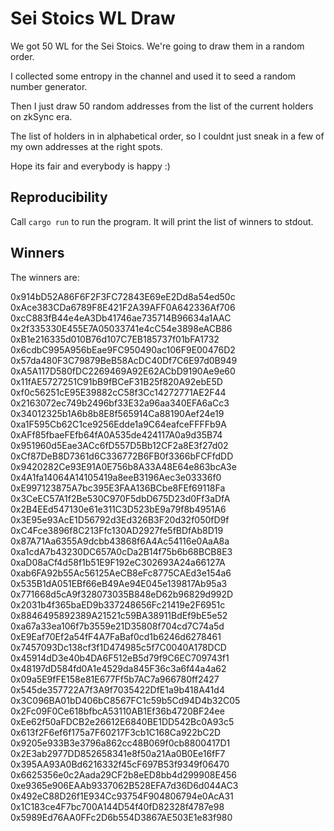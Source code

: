 Sei Stoics WL Draw
==================

We got 50 WL for the Sei Stoics.  We're going to draw them in a random order.

I collected some entropy in the channel and used it to seed a random number generator.

Then I just draw 50 random addresses from the list of the current holders on zkSync era.

The list of holders in in alphabetical order, so I couldnt just sneak in a few of my own addresses at the right spots.

Hope its fair and everybody is happy :)

## Reproducibility

Call `cargo run` to run the program.  It will print the list of winners to stdout.

## Winners

The winners are:

0x914bD52A86F6F2F3FC72843E69eE2Dd8a54ed50c
0xAce383CDa6789F8E421F2A39AFF0A642336Af706
0xcC883fB44e4eA3Db41746ae735714B96634a1AAC
0x2f335330E455E7A05033741e4cC54e3898eACB86
0xB1e216335d010B76d107C7EB185737f01bFA1732
0x6cdbC995A956bEae9FC950490ac106F9E00476D2
0x57da480F3C79879BeB58AcDC40Df7C6E97d0B949
0xA5A117D580fDC2269469A92E62ACbD9190Ae9e60
0x11fAE5727251C91bB9fBCeF31B25f820A92ebE5D
0xf0c56251cE95E39882cC58f3Cc14272771AE2F44
0x2163072ec749b2496bf33E32a96aa340EFA6aCc3
0x34012325b1A6b8b8E8f565914Ca88190Aef24e19
0xa1F595Cb62C1ce9256Edde1a9C64eafceFFFFb9A
0xAFf85fbaeFEfb64fA0A535de424117A0a9d35B74
0x951960d5Eae3ACc6fD557D5Bb12CF2a8E3f27d02
0xCf87DeB8D7361d6C336772B6FB0f3366bFCFfdDD
0x9420282Ce93E91A0E756b8A33A48E64e863bcA3e
0x4A1fa14064A14105419a8eeB3196Aec3e03336f0
0xE997123875A7bc395E3FAA136BCbe8FEf69118Fa
0x3CeEC57A1f2Be530C970F5dbD675D23d0Ff3aDfA
0x2B4EEd547130e61e311C3D523bE9a79f8b4951A6
0x3E95e93AcE1D56792d3Ed326B3F20d32f050fD9f
0xC4Fce3896f8C213Ffc130AD2927fe5fBDfAb8D19
0x87A71Aa6355A9dcbb43868f6A4Ac54116e0AaA8a
0xa1cdA7b43230DC657A0cDa2B14f75b6b68BCB8E3
0xaD08aCf4d58f1b51E9F192eC302693A24a66127A
0xab6FA92b55Ac56125AeCB8eFc8775CAEd3e154a6
0x535B1dA051EBf66eB49Ae94E045e139817Ab95a3
0x771668d5cA9f328073035B848eD62b96829d992D
0x2031b4f365baED9b337248656Fc21419e2F6951c
0x8846495892389A21521c59BA38911BdEf9bE5e52
0xa67a33ea106f7b3559e21D35808f704cd7C74a5d
0xE9Eaf70Ef2a54fF4A7FaBaf0cd1b6246d6278461
0x7457093Dc138cf3f1D474985c5f7C0040A178DCD
0x45914dD3e40b4DA6F512eB5d79f9C6EC709743f1
0x48197dD584fd0A1e4529da845F36c3a6f44a4a62
0x09a5E9fFE158e81E677Ff5b7AC7a966780ff2427
0x545de357722A7f3A9f7035422DfE1a9b418A41d4
0x3C096BA01bD406bC8567FC1c59b5Cd94D4b32C05
0x2Fc09F0Ce618bfbcA53110AB1Ef36b4720BF24ee
0xEe62f50aFDCB2e26612E6840BE1DD542Bc0A93c5
0x613f2F6ef6f175a7F60217F3cb1C168Ca922bC2D
0x9205e933B3e3796a862cc48B069f0cb8800417D1
0x2E3ab2977DD852658341e8f50a21Aa0B0Ee16fF7
0x395AA93A0Bd6216332f45cF697B53f9349f06470
0x6625356e0c2Aada29CF2b8eED8bb4d299908E456
0xe9365e906EAAb9337062B528EFA7d36D6d044AC3
0x492eC88D26f1E934Cc93754F904806794e0AcA31
0x1C183ce4F7bc700A144D54f40fD82328f4787e98
0x5989Ed76AA0FFc2D6b554D3867AE503E1e83f980
